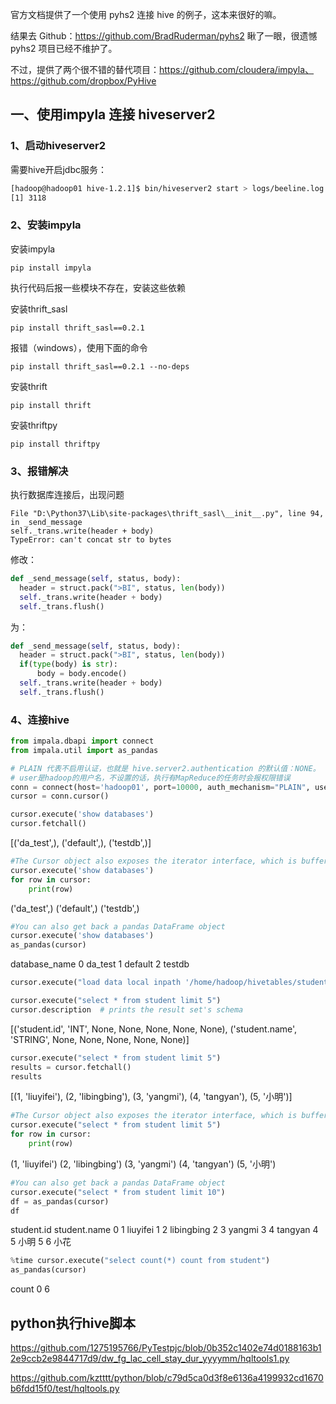 官方文档提供了一个使用 pyhs2 连接 hive 的例子，这本来很好的嘛。

结果去 Github：https://github.com/BradRuderman/pyhs2 瞅了一眼，很遗憾 pyhs2 项目已经不维护了。

不过，提供了两个很不错的替代项目：https://github.com/cloudera/impyla、https://github.com/dropbox/PyHive

## 一、使用impyla 连接 hiveserver2
### 1、启动hiveserver2
需要hive开启jdbc服务：
```sh
[hadoop@hadoop01 hive-1.2.1]$ bin/hiveserver2 start > logs/beeline.log 2>&1 &
[1] 3118
```

### 2、安装impyla
安装impyla
```
pip install impyla
```
执行代码后报一些模块不存在，安装这些依赖

安装thrift_sasl
```
pip install thrift_sasl==0.2.1
```
报错（windows），使用下面的命令
```
pip install thrift_sasl==0.2.1 --no-deps
```

安装thrift
```
pip install thrift
```

安装thriftpy
```
pip install thriftpy
```

### 3、报错解决
执行数据库连接后，出现问题
```
File "D:\Python37\Lib\site-packages\thrift_sasl\__init__.py", line 94, in _send_message
self._trans.write(header + body)
TypeError: can't concat str to bytes
```

修改：
```python
def _send_message(self, status, body):
  header = struct.pack(">BI", status, len(body))
  self._trans.write(header + body)
  self._trans.flush()
```
为：
```python
def _send_message(self, status, body):
  header = struct.pack(">BI", status, len(body))
  if(type(body) is str):
      body = body.encode()
  self._trans.write(header + body)
  self._trans.flush()
```

### 4、连接hive
```python
from impala.dbapi import connect
from impala.util import as_pandas

# PLAIN 代表不启用认证，也就是 hive.server2.authentication 的默认值：NONE。
# user是hadoop的用户名，不设置的话，执行有MapReduce的任务时会报权限错误
conn = connect(host='hadoop01', port=10000, auth_mechanism="PLAIN", user='hadoop')
cursor = conn.cursor()
```

```python
cursor.execute('show databases')
cursor.fetchall()
```
[('da_test',), ('default',), ('testdb',)]

```python
#The Cursor object also exposes the iterator interface, which is buffered (controlled by cursor.arraysize):
cursor.execute('show databases')
for row in cursor:
    print(row)
```
('da_test',)
('default',)
('testdb',)

```python
#You can also get back a pandas DataFrame object
cursor.execute('show databases')
as_pandas(cursor)
```
database_name
0	da_test
1	default
2	testdb

```python
cursor.execute("load data local inpath '/home/hadoop/hivetables/student.txt' overwrite into table student")
```

```python
cursor.execute("select * from student limit 5")
cursor.description  # prints the result set's schema
```
[('student.id', 'INT', None, None, None, None, None),
 ('student.name', 'STRING', None, None, None, None, None)]

```python
cursor.execute("select * from student limit 5")
results = cursor.fetchall()
results
```
[(1, 'liuyifei'), (2, 'libingbing'), (3, 'yangmi'), (4, 'tangyan'), (5, '小明')]


```python
#The Cursor object also exposes the iterator interface, which is buffered (controlled by cursor.arraysize):
cursor.execute("select * from student limit 5")
for row in cursor:
    print(row)
```
(1, 'liuyifei')
(2, 'libingbing')
(3, 'yangmi')
(4, 'tangyan')
(5, '小明')

```python
#You can also get back a pandas DataFrame object
cursor.execute("select * from student limit 10")
df = as_pandas(cursor)
df
```
student.id	student.name
0	1	liuyifei
1	2	libingbing
2	3	yangmi
3	4	tangyan
4	5	小明
5	6	小花

```python
%time cursor.execute("select count(*) count from student")
as_pandas(cursor)
```
count
0	6


## python执行hive脚本
https://github.com/1275195766/PyTestpjc/blob/0b352c1402e74d0188163b12e9ccb2e9844717d9/dw_fg_lac_cell_stay_dur_yyyymm/hqltools1.py

https://github.com/kztttt/python/blob/c79d5ca0d3f8e6136a4199932cd1670b6fdd15f0/test/hqltools.py